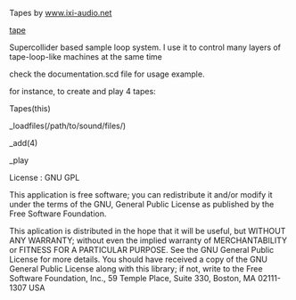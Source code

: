 Tapes by www.ixi-audio.net

[tape](https://github.com/enrike/tapes/blob/master/tape.png?raw=true)

Supercollider based sample loop system. I use it to control many layers of tape-loop-like machines at the same time

check the documentation.scd file for usage example.

for instance, to create and play 4 tapes:

Tapes(this)

_loadfiles(/path/to/sound/files/)

_add(4)

_play


License : GNU GPL

This application is free software; you can redistribute it and/or modify it under the terms of the GNU, General Public License as published by the Free Software Foundation.

This aplication is distributed in the hope that it will be useful, but WITHOUT ANY WARRANTY; without even the implied warranty of MERCHANTABILITY or FITNESS FOR A PARTICULAR PURPOSE. See the GNU General Public License for more details. You should have received a copy of the GNU General Public License along with this library; if not, write to the Free Software Foundation, Inc., 59 Temple Place, Suite 330, Boston, MA 02111-1307 USA

